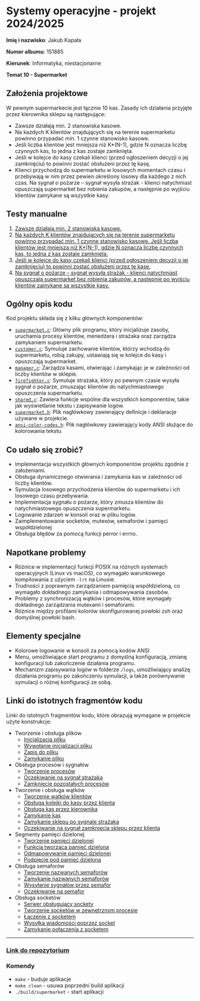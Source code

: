 # Systemy operacyjne - projekt 2024/2025

**Imię i nazwisko**: Jakub Kapała

**Numer albumu**: 151885

**Kierunek**: Informatyka, niestacjonarne

**Temat 10 - Supermarket**

## Założenia projektowe

W pewnym supermarkecie jest łącznie 10 kas. Zasady ich działania przyjęte przez kierownika sklepu
są następujące:

- Zawsze działają min. 2 stanowiska kasowe.
- Na każdych K klientów znajdujących się na terenie supermarketu powinno przypadać min. 1
  czynne stanowisko kasowe.
- Jeśli liczba klientów jest mniejsza niż K\*(N-1), gdzie N oznacza liczbę czynnych kas, to jedna z kas zostaje zamknięta.
- Jeśli w kolejce do kasy czekali klienci (przed ogłoszeniem decyzji o jej zamknięciu) to powinni
  zostać obsłużeni przez tę kasę.
- Klienci przychodzą do supermarketu w losowych momentach czasu i przebywają w nim przez pewien
  określony losowy dla każdego z nich czas. Na sygnał o pożarze – sygnał wysyła strażak - klienci natychmiast opuszczają supermarket bez robienia zakupów, a następnie po wyjściu klientów
  zamykane są wszystkie kasy.

## Testy manualne

1. [Zawsze działają min. 2 stanowiska kasowe.](https://github.com/magnuschase/pk-so-supermarket-sim-2024/blob/c8f061018189ba980d3d1b27ca084082db7925aa/manual_tests/min_2_cash_registers.md)
2. [Na każdych K klientów znajdujących się na terenie supermarketu powinno przypadać min. 1 czynne stanowisko kasowe. Jeśli liczba klientów jest mniejsza niż K\*(N-1), gdzie N oznacza liczbę czynnych kas, to jedna z kas zostaje zamknięta.](https://github.com/magnuschase/pk-so-supermarket-sim-2024/blob/c8f061018189ba980d3d1b27ca084082db7925aa/manual_tests/cash_register_opening_and_closing.md)
3. [Jeśli w kolejce do kasy czekali klienci (przed ogłoszeniem decyzji o jej zamknięciu) to powinni zostać obsłużeni przez tę kasę.](https://github.com/magnuschase/pk-so-supermarket-sim-2024/blob/c8f061018189ba980d3d1b27ca084082db7925aa/manual_tests/cash_register_must_be_empty_before_closing.md)
4. [Na sygnał o pożarze – sygnał wysyła strażak - klienci natychmiast opuszczają supermarket bez robienia zakupów, a następnie po wyjściu klientów zamykane są wszystkie kasy.](https://github.com/magnuschase/pk-so-supermarket-sim-2024/blob/c8f061018189ba980d3d1b27ca084082db7925aa/manual_tests/store_closes_on_fire_alarm.md)

## Ogólny opis kodu

Kod projektu składa się z kilku głównych komponentów:

- [`supermarket.c`](https://github.com/magnuschase/pk-so-supermarket-sim-2024/blob/1a46ec3494b0fa2957a418a8726b28ca4b291870/supermarket.c): Główny plik programu, który inicjalizuje zasoby, uruchamia procesy klientów, menedżera i strażaka oraz zarządza zamykaniem supermarketu.
- [`customer.c`](https://github.com/magnuschase/pk-so-supermarket-sim-2024/blob/1a46ec3494b0fa2957a418a8726b28ca4b291870/customer.c): Symuluje zachowanie klientów, którzy wchodzą do supermarketu, robią zakupy, ustawiają się w kolejce do kasy i opuszczają supermarket.
- [`manager.c`](https://github.com/magnuschase/pk-so-supermarket-sim-2024/blob/1a46ec3494b0fa2957a418a8726b28ca4b291870/manager.c): Zarządza kasami, otwierając i zamykając je w zależności od liczby klientów w sklepie.
- [`firefighter.c`](https://github.com/magnuschase/pk-so-supermarket-sim-2024/blob/1a46ec3494b0fa2957a418a8726b28ca4b291870/firefighter.c): Symuluje strażaka, który po pewnym czasie wysyła sygnał o pożarze, zmuszając klientów do natychmiastowego opuszczenia supermarketu.
- [`shared.c`](https://github.com/magnuschase/pk-so-supermarket-sim-2024/blob/1a46ec3494b0fa2957a418a8726b28ca4b291870/shared.c): Zawiera funkcje wspólne dla wszystkich komponentów, takie jak wyświetlanie tekstu i zapisywanie logów.
- [`supermarket.h`](https://github.com/magnuschase/pk-so-supermarket-sim-2024/blob/1a46ec3494b0fa2957a418a8726b28ca4b291870/supermarket.h): Plik nagłówkowy zawierający definicje i deklaracje używane w projekcie.
- [`ansi-color-codes.h`](https://github.com/magnuschase/pk-so-supermarket-sim-2024/blob/1a46ec3494b0fa2957a418a8726b28ca4b291870/ansi-color-codes.h): Plik nagłówkowy zawierający kody ANSI służące do kolorowania tekstu

## Co udało się zrobić?

- Implementacja wszystkich głównych komponentów projektu zgodnie z założeniami.
- Obsługa dynamicznego otwierania i zamykania kas w zależności od liczby klientów.
- Symulacja losowego przychodzenia klientów do supermarketu i ich losowego czasu przebywania.
- Implementacja sygnału o pożarze, który zmusza klientów do natychmiastowego opuszczenia supermarketu.
- Logowanie zdarzeń w konsoli oraz w pliku logów.
- Zaimplementowanie socketów, mutexów, semaforów i pamięci współdzielonej
- Obsługa błędów za pomocą funkcji perror i errno.

## Napotkane problemy

- Różnice w implementacji funkcji POSIX na różnych systemach operacyjnych (Linux vs macOS), co wymagało warunkowego kompilowania z użyciem `-lrt` na Linuxie.
- Trudności z poprawnym zarządzaniem pamięcią współdzieloną, co wymagało dokładnego zamykania i odmapowywania zasobów.
- Problemy z synchronizacją wątków i procesów, które wymagały dokładnego zarządzania mutexami i semaforami.
- Różnice między profilami kolorów skonfigurowanej powłoki zsh oraz domyślnej powłoki bash.

## Elementy specjalne

- Kolorowe logowanie w konsoli za pomocą kodów ANSI
- Menu, umożliwiające start programu z domyślną konfiguracją, zmianę konfiguracji lub zakończenie działania programu.
- Mechanizm zapisywania logów w folderze `/logs`, umożliwiający analizę działania programu po zakończeniu symulacji, a także porównywanie symulacji o różnej konfiguracji ze sobą.

## Linki do istotnych fragmentów kodu

Linki do istotnych fragmentów kodu, które obrazują wymagane w projekcie użyte konstrukcje:

- Tworzenie i obsługa plików
  - [Inicjalizacja pliku](https://github.com/magnuschase/pk-so-supermarket-sim-2024/blob/1a46ec3494b0fa2957a418a8726b28ca4b291870/shared.c#L86-L92)
  - [Wywołanie inicjalizacji pliku](https://github.com/magnuschase/pk-so-supermarket-sim-2024/blob/1a46ec3494b0fa2957a418a8726b28ca4b291870/supermarket.c#L189-L193)
  - [Zapis do pliku](https://github.com/magnuschase/pk-so-supermarket-sim-2024/blob/1a46ec3494b0fa2957a418a8726b28ca4b291870/shared.c#L67-L80)
  - [Zamykanie pliku](https://github.com/magnuschase/pk-so-supermarket-sim-2024/blob/1a46ec3494b0fa2957a418a8726b28ca4b291870/shared.c#L94-L101)
- Obsługa procesów i sygnałów
  - [Tworzenie procesów](https://github.com/magnuschase/pk-so-supermarket-sim-2024/blob/1a46ec3494b0fa2957a418a8726b28ca4b291870/supermarket.c#L249-L268)
  - [Oczekiwanie na sygnał strażaka](https://github.com/magnuschase/pk-so-supermarket-sim-2024/blob/1a46ec3494b0fa2957a418a8726b28ca4b291870/supermarket.c#L270-L271)
  - [Zamknięcie pozostałych procesów](https://github.com/magnuschase/pk-so-supermarket-sim-2024/blob/1a46ec3494b0fa2957a418a8726b28ca4b291870/supermarket.c#L279-L285)
- Tworzenie i obsługa wątków
  - [Tworzenie wątków klientów](https://github.com/magnuschase/pk-so-supermarket-sim-2024/blob/1a46ec3494b0fa2957a418a8726b28ca4b291870/customer.c#L127-L136)
  - [Obsługa kolejki do kasy przez klienta](https://github.com/magnuschase/pk-so-supermarket-sim-2024/blob/1a46ec3494b0fa2957a418a8726b28ca4b291870/customer.c#L38-L59)
  - [Obsługa kas przez kierownika](https://github.com/magnuschase/pk-so-supermarket-sim-2024/blob/1a46ec3494b0fa2957a418a8726b28ca4b291870/manager.c#L101-L125)
  - [Zamykanie kas](https://github.com/magnuschase/pk-so-supermarket-sim-2024/blob/1a46ec3494b0fa2957a418a8726b28ca4b291870/manager.c#L28-L37)
  - [Zamykanie sklepu po sygnale strażaka](https://github.com/magnuschase/pk-so-supermarket-sim-2024/blob/1a46ec3494b0fa2957a418a8726b28ca4b291870/supermarket.c#L273-L277)
  - [Oczekiwanie na sygnał zamknięcia sklepu przez klienta](https://github.com/magnuschase/pk-so-supermarket-sim-2024/blob/1a46ec3494b0fa2957a418a8726b28ca4b291870/customer.c#L138-L143)
- Segmenty pamięci dzielonej
  - [Tworzenie pamięci dzielonej](https://github.com/magnuschase/pk-so-supermarket-sim-2024/blob/1a46ec3494b0fa2957a418a8726b28ca4b291870/supermarket.c#L206-L234)
  - [Funkcja tworząca pamięć dzielona](https://github.com/magnuschase/pk-so-supermarket-sim-2024/blob/1a46ec3494b0fa2957a418a8726b28ca4b291870/supermarket.c#L121-L142)
  - [Odmapowywanie pamięci dzielonej](https://github.com/magnuschase/pk-so-supermarket-sim-2024/blob/1a46ec3494b0fa2957a418a8726b28ca4b291870/supermarket.c#L302-L320)
  - [Podpięcie pod pamięć dzieloną](https://github.com/magnuschase/pk-so-supermarket-sim-2024/blob/1a46ec3494b0fa2957a418a8726b28ca4b291870/manager.c#L56-L93)
- Obsługa semaforów
  - [Tworzenie nazwanych semaforów](https://github.com/magnuschase/pk-so-supermarket-sim-2024/blob/1a46ec3494b0fa2957a418a8726b28ca4b291870/supermarket.c#L198-L204)
  - [Zamykanie nazwanych semaforów](https://github.com/magnuschase/pk-so-supermarket-sim-2024/blob/1a46ec3494b0fa2957a418a8726b28ca4b291870/supermarket.c#L293-L299)
  - [Wysyłanie sygnałów przez semafor](https://github.com/magnuschase/pk-so-supermarket-sim-2024/blob/1a46ec3494b0fa2957a418a8726b28ca4b291870/customer.c#L32-L33)
  - [Oczekiwanie na semafor](https://github.com/magnuschase/pk-so-supermarket-sim-2024/blob/1a46ec3494b0fa2957a418a8726b28ca4b291870/manager.c#L110-L114)
- Obsługa socketów
  - [Serwer obsługujący sockety](https://github.com/magnuschase/pk-so-supermarket-sim-2024/blob/1a46ec3494b0fa2957a418a8726b28ca4b291870/supermarket.c#L63-L119)
  - [Tworzenie socketów w zewnętrznym procesie](https://github.com/magnuschase/pk-so-supermarket-sim-2024/blob/1a46ec3494b0fa2957a418a8726b28ca4b291870/firefighter.c#L29-L42)
  - [Łączenie z socketem](https://github.com/magnuschase/pk-so-supermarket-sim-2024/blob/1a46ec3494b0fa2957a418a8726b28ca4b291870/firefighter.c#L44-L48)
  - [Wysyłka wiadomości poprzez socket](https://github.com/magnuschase/pk-so-supermarket-sim-2024/blob/1a46ec3494b0fa2957a418a8726b28ca4b291870/firefighter.c#L50-L57)
  - [Zamykanie połączenia z socketem](https://github.com/magnuschase/pk-so-supermarket-sim-2024/blob/1a46ec3494b0fa2957a418a8726b28ca4b291870/firefighter.c#L59)

---

### [Link do repozytorium](https://github.com/magnuschase/pk-so-supermarket-sim-2024)

### Komendy

- `make` - buduje aplikacje
- `make clean` - usuwa poprzedni build aplikacji
- `./build/supermarket` - start aplikacji
